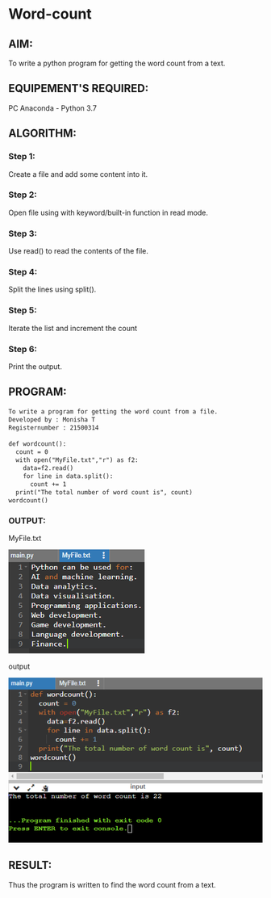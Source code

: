 # Word-count
## AIM:
To write a python program for getting the word count from a text.
## EQUIPEMENT'S REQUIRED: 
PC
Anaconda - Python 3.7
## ALGORITHM: 

### Step 1:
Create a file and add some content into it.

### Step 2: 
Open file using with keyword/built-in function in read mode.

### Step 3: 
Use read() to read the contents of the file.

### Step 4:  
Split the lines using split().

### Step 5: 
Iterate the list and increment the count

### Step 6:
Print the output. 

## PROGRAM:
```
To write a program for getting the word count from a file.
Developed by : Monisha T
Registernumber : 21500314

def wordcount():
  count = 0
  with open("MyFile.txt","r") as f2:
    data=f2.read()
    for line in data.split():
      count += 1
  print("The total number of word count is", count)
wordcount()
```

### OUTPUT:
MyFile.txt

![output](./output1.png)

output

![output](./output2.png)



## RESULT:
Thus the program is written to find the word count from a text.
